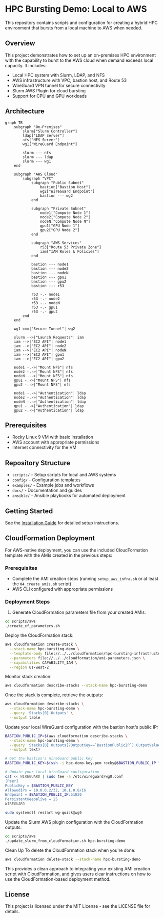 # HPC Bursting Demo: Local to AWS

This repository contains scripts and configuration for creating a hybrid HPC environment that bursts from a local machine to AWS when needed.

## Overview

This project demonstrates how to set up an on-premises HPC environment with the capability to burst to the AWS cloud when demand exceeds local capacity. It includes:

- Local HPC system with Slurm, LDAP, and NFS
- AWS infrastructure with VPC, bastion host, and Route 53
- WireGuard VPN tunnel for secure connectivity
- Slurm AWS Plugin for cloud bursting
- Support for CPU and GPU workloads

## Architecture

```mermaid
graph TB
    subgraph "On-Premises"
        slurm["Slurm Controller"]
        ldap["LDAP Server"]
        nfs["NFS Server"]
        wg1["WireGuard Endpoint"]
        
        slurm --- nfs
        slurm --- ldap
        slurm --- wg1
    end
    
    subgraph "AWS Cloud"
        subgraph "VPC"
            subgraph "Public Subnet"
                bastion["Bastion Host"]
                wg2["WireGuard Endpoint"]
                bastion --- wg2
            end
            
            subgraph "Private Subnet"
                node1["Compute Node 1"]
                node2["Compute Node 2"]
                nodeN["Compute Node N"]
                gpu1["GPU Node 1"]
                gpu2["GPU Node 2"]
            end
            
            subgraph "AWS Services"
                r53["Route 53 Private Zone"]
                iam["IAM Roles & Policies"]
            end
            
            bastion --- node1
            bastion --- node2
            bastion --- nodeN
            bastion --- gpu1
            bastion --- gpu2
            bastion --- r53
            
            r53 -.- node1
            r53 -.- node2
            r53 -.- nodeN
            r53 -.- gpu1
            r53 -.- gpu2
        end
    end
    
    wg1 ===|"Secure Tunnel"| wg2
    
    slurm -->|"Launch Requests"| iam
    iam -->|"EC2 API"| node1
    iam -->|"EC2 API"| node2
    iam -->|"EC2 API"| nodeN
    iam -->|"EC2 API"| gpu1
    iam -->|"EC2 API"| gpu2
    
    node1 -.->|"Mount NFS"| nfs
    node2 -.->|"Mount NFS"| nfs
    nodeN -.->|"Mount NFS"| nfs
    gpu1 -.->|"Mount NFS"| nfs
    gpu2 -.->|"Mount NFS"| nfs
    
    node1 -.->|"Authentication"| ldap
    node2 -.->|"Authentication"| ldap
    nodeN -.->|"Authentication"| ldap
    gpu1 -.->|"Authentication"| ldap
    gpu2 -.->|"Authentication"| ldap
```

## Prerequisites

- Rocky Linux 9 VM with basic installation
- AWS account with appropriate permissions
- Internet connectivity for the VM

## Repository Structure

- `scripts/` - Setup scripts for local and AWS systems
- `config/` - Configuration templates
- `examples/` - Example jobs and workflows
- `docs/` - Documentation and guides
- `ansible/` - Ansible playbooks for automated deployment

## Getting Started

See the [Installation Guide](docs/installation.md) for detailed setup instructions.

## CloudFormation Deployment

For AWS-native deployment, you can use the included CloudFormation template with the AMIs created in the previous steps:

### Prerequisites
- Complete the AMI creation steps (running `setup_aws_infra.sh` or at least the `04_create_amis.sh` script)
- AWS CLI configured with appropriate permissions

### Deployment Steps

1. Generate CloudFormation parameters file from your created AMIs:
```bash
cd scripts/aws
./create_cf_parameters.sh
```
Deploy the CloudFormation stack:
```bash
aws cloudformation create-stack \
  --stack-name hpc-bursting-demo \
  --template-body file://../../cloudformation/hpc-bursting-infrastructure.yaml \
  --parameters file://../../cloudformation/ami-parameters.json \
  --capabilities CAPABILITY_IAM \
  --region us-west-2
```
Monitor stack creation:
```bash
aws cloudformation describe-stacks --stack-name hpc-bursting-demo
```
Once the stack is complete, retrieve the outputs:
```bash
aws cloudformation describe-stacks \
  --stack-name hpc-bursting-demo \
  --query 'Stacks[0].Outputs' \
  --output table
```
Update your local WireGuard configuration with the bastion host's public IP:
```bash
BASTION_PUBLIC_IP=$(aws cloudformation describe-stacks \
  --stack-name hpc-bursting-demo \
  --query 'Stacks[0].Outputs[?OutputKey==`BastionPublicIP`].OutputValue' \
  --output text)

# Get the bastion's WireGuard public key
BASTION_PUBLIC_KEY=$(ssh -i hpc-demo-key.pem rocky@$BASTION_PUBLIC_IP "cat /etc/wireguard/publickey")

# Update your local WireGuard configuration
cat << WIREGUARD | sudo tee -a /etc/wireguard/wg0.conf
[Peer]
PublicKey = $BASTION_PUBLIC_KEY
AllowedIPs = 10.0.0.2/32, 10.1.0.0/16
Endpoint = $BASTION_PUBLIC_IP:51820
PersistentKeepalive = 25
WIREGUARD

sudo systemctl restart wg-quick@wg0
```
Update the Slurm AWS plugin configuration with the CloudFormation outputs:
```bash
cd scripts/aws
./update_slurm_from_cloudformation.sh hpc-bursting-demo
```

Clean Up
To delete the CloudFormation stack when you're done:
```bash
aws cloudformation delete-stack --stack-name hpc-bursting-demo
```
This provides a clean approach to integrating your existing AMI creation script with CloudFormation, and gives users clear instructions on how to use the CloudFormation-based deployment method.

## License

This project is licensed under the MIT License - see the LICENSE file for details. 

